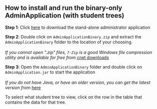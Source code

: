## How to install and run the binary-only AdminApplication (with student trees) ##

**Step 1**: Click [here](http://tree-buildingsurvey.googlecode.com/files/AdminApplicationBinary.zip) to download the stand-alone administrator application<br>

<b>Step 2</b>: Double click on <code>AdminApplicationBinary.zip</code> and extract the <code>AdminApplicationBinary</code> folder to the location of your choosing.<br>
<br>
<i>If you cannot open ".zip" files, <code>7-Zip</code> is a good Windows file compression utility and is available for free from</i> <a href='http://download.cnet.com'>cnet downloads</a>

<b>Step 3</b>: Open the <code>AdminApplicationBinary</code> folder and double click on <code>AdminApplication.jar</code> to start the application<br>
<br>
<i>If you do not have Java, or have an older version, you can get the latest version from</i> <a href='http://www.java.com/en/download/manual.jsp'>here</a>

To select what student tree to view, click on the row in the table that contains the data for that tree.
